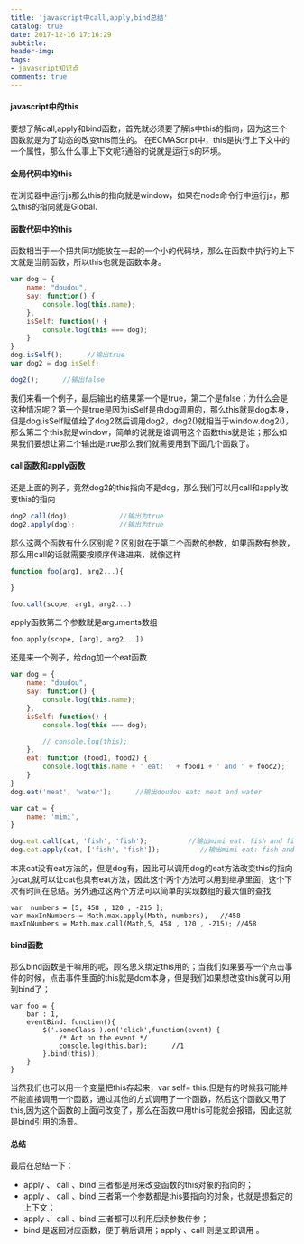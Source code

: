 ```yaml
---
title: 'javascript中call,apply,bind总结'
catalog: true
date: 2017-12-16 17:16:29
subtitle:
header-img:
tags:
- javascript知识点
comments: true
---
```


#### javascript中的this
要想了解call,apply和bind函数，首先就必须要了解js中this的指向，因为这三个函数就是为了动态的改变this而生的。
在ECMAScript中，this是执行上下文中的一个属性，那么什么事上下文呢?通俗的说就是运行js的环境。<!-- more-->
#### 全局代码中的this
在浏览器中运行js那么this的指向就是window，如果在node命令行中运行js，那么this的指向就是Global.
#### 函数代码中的this
函数相当于一个把共同功能放在一起的一个小的代码块，那么在函数中执行的上下文就是当前函数，所以this也就是函数本身。

```javascript
var dog = {
    name: "doudou",
    say: function() {
        console.log(this.name);
    },
    isSelf: function() {
        console.log(this === dog);
	}
}
dog.isSelf();      //输出true
var dog2 = dog.isSelf;

dog2();      //输出false
```
我们来看一个例子，最后输出的结果第一个是true，第二个是false；为什么会是这种情况呢？第一个是true是因为isSelf是由dog调用的，那么this就是dog本身，但是dog.isSelf赋值给了dog2然后调用dog2，dog2()就相当于window.dog2()，那么第二个this就是window，简单的说就是谁调用这个函数this就是谁；那么如果我们要想让第二个输出是true那么我们就需要用到下面几个函数了。


#### call函数和apply函数
还是上面的例子，竟然dog2的this指向不是dog，那么我们可以用call和apply改变this的指向

```javascript
dog2.call(dog);            //输出为true
dog2.apply(dog);           //输出为true
```
那么这两个函数有什么区别呢？区别就在于第二个函数的参数，如果函数有参数，那么用call的话就需要按顺序传递进来，就像这样

```javascript
function foo(arg1, arg2...){

}

foo.call(scope, arg1, arg2...)
```
apply函数第二个参数就是arguments数组

	foo.apply(scope, [arg1, arg2...])
还是来一个例子，给dog加一个eat函数

```javascript
var dog = {
    name: "doudou",
    say: function() {
        console.log(this.name);
    },
    isSelf: function() {
        console.log(this === dog);

        // console.log(this);
    },
    eat: function (food1, food2) {
        console.log(this.name + ' eat: ' + food1 + ' and ' + food2);
    }
}
dog.eat('meat', 'water');      //输出doudou eat: meat and water

var cat = {
    name: 'mimi',
}

dog.eat.call(cat, 'fish', 'fish');          //输出mimi eat: fish and fish
dog.eat.apply(cat, ['fish', 'fish']);          //输出mimi eat: fish and fish
```

本来cat没有eat方法的，但是dog有，因此可以调用dog的eat方法改变this的指向为cat,就可以让cat也具有eat方法，因此这个两个方法可以用到继承里面，这个下次有时间在总结。另外通过这两个方法可以简单的实现数组的最大值的查找

    var  numbers = [5, 458 , 120 , -215 ]; 
    var maxInNumbers = Math.max.apply(Math, numbers),   //458
    maxInNumbers = Math.max.call(Math,5, 458 , 120 , -215); //458

#### bind函数
那么bind函数是干嘛用的呢，顾名思义绑定this用的；当我们如果要写一个点击事件的时候，点击事件里面的this就是dom本身，但是我们如果想改变this就可以用到bind了；

	var foo = {
	    bar : 1,
	    eventBind: function(){
	        $('.someClass').on('click',function(event) {
	            /* Act on the event */
	            console.log(this.bar);      //1
	        }.bind(this));
	    }
	}
当然我们也可以用一个变量把this存起来，var self= this;但是有的时候我可能并不能直接调用一个函数，通过其他的方式调用了一个函数，然后这个函数又用了this,因为这个函数的上面问改变了，那么在函数中用this可能就会报错，因此这就是bind引用的场景。

#### 总结
最后在总结一下：
- apply 、 call 、bind 三者都是用来改变函数的this对象的指向的；
- apply 、 call 、bind 三者第一个参数都是this要指向的对象，也就是想指定的上下文；
- apply 、 call 、bind 三者都可以利用后续参数传参；
- bind 是返回对应函数，便于稍后调用；apply 、call 则是立即调用 。